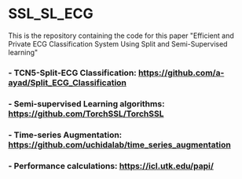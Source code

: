 # SSL_SL_ECG
This is the repository containing the code for this paper "Efficient and Private ECG Classification System Using Split and Semi-Supervised learning"



### - TCN5-Split-ECG Classification: https://github.com/a-ayad/Split_ECG_Classification
### - Semi-supervised Learning algorithms: https://github.com/TorchSSL/TorchSSL
### - Time-series Augmentation: https://github.com/uchidalab/time_series_augmentation
### - Performance calculations: https://icl.utk.edu/papi/
